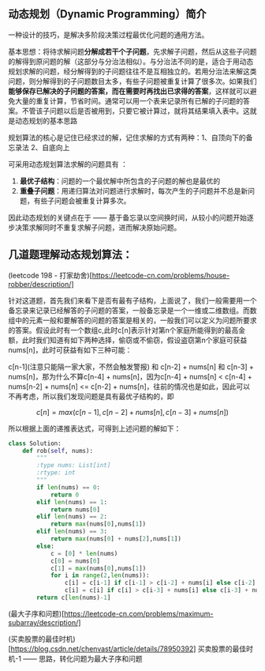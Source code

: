 ## 动态规划（Dynamic Programming）简介
一种设计的技巧，是解决多阶段决策过程最优化问题的通用方法。

基本思想：将待求解问题**分解成若干个子问题**，先求解子问题，然后从这些子问题的解得到原问题的解（这部分与分治法相似）。与分治法不同的是，适合于用动态规划求解的问题，经分解得到的子问题往往不是互相独立的。若用分治法来解这类问题，则分解得到的子问题数目太多，有些子问题被重复计算了很多次。如果我们**能够保存已解决的子问题的答案，而在需要时再找出已求得的答案**，这样就可以避免大量的重复计算，节省时间。通常可以用一个表来记录所有已解的子问题的答案。不管该子问题以后是否被用到，只要它被计算过，就将其结果填入表中。这就是动态规划的基本思路

规划算法的核心是记住已经求过的解，记住求解的方式有两种：1、自顶向下的备忘录法 2、自底向上

可采用动态规划算法求解的问题具有 ：
1. **最优子结构**：问题的一个最优解中所包含的子问题的解也是最优的
2. **重叠子问题**：用递归算法对问题进行求解时，每次产生的子问题并不总是新问题，有些子问题会被重复计算多次。

因此动态规划的关键点在于 —— 基于备忘录以空间换时间，从较小的问题开始逐步决策求解同时不重复求解子问题，进而解决原始问题。

## 几道题理解动态规划算法：
(leetcode 198 - 打家劫舍)[https://leetcode-cn.com/problems/house-robber/description/]

针对这道题，首先我们来看下是否有最有子结构，上面说了，我们一般需要用一个备忘录来记录已经解答的子问题的答案，一般备忘录是一个一维或二维数组。而数组中的元素一般和要解答的问题的答案是相关的，一般我们可以定义为问题所要求的答案。假设此时有一个数组c,此时c\[n]表示针对第n个家庭所能得到的最高金额，此时我们知道有如下两种选择，偷窃或不偷窃，假设盗窃第n个家庭可获益nums\[n]，此时可获益有如下三种可能：

c\[n-1](注意只能隔一家大家，不然会触发警报) 和 c\[n-2] + nums\[n] 和 c\[n-3] + nums\[n]，那为什么不算c\[n-4] + nums\[n]，因为c\[n-4] + nums\[n] < c\[n-4] + nums\[n-2] + nums\[n] <= c\[n-2] + nums\[n]，往前的情况也是如此，因此可以不再考虑，所以我们发现问题是具有最优子结构的，即
```math
c[n] = max(c[n-1],c[n-2]+nums[n],c[n-3]+nums[n])
```
所以根据上面的递推表达式，可得到上述问题的解如下：
```python
class Solution:
    def rob(self, nums):
        """
        :type nums: List[int]
        :rtype: int
        """
        if len(nums) == 0:
            return 0
        elif len(nums) == 1:
            return nums[0]
        elif len(nums) == 2:
            return max(nums[0],nums[1])
        elif len(nums) == 3:
            return max(nums[0] + nums[2],nums[1])
        else:
            c = [0] * len(nums)
            c[0] = nums[0]
            c[1] = max(nums[0],nums[1])
            for i in range(2,len(nums)):
                c[i] = c[i-1] if c[i-1] > c[i-2] + nums[i] else c[i-2] + nums[i]
                c[i] = c[i] if c[i] > c[i-3] + nums[i] else c[i-3] + nums[i]
        return c[len(nums)-1]
```

(最大子序和问题)[https://leetcode-cn.com/problems/maximum-subarray/description/]


(买卖股票的最佳时机)[https://blog.csdn.net/chenvast/article/details/78950392]
买卖股票的最佳时机-1 —— 思路，转化问题为最大子序和问题




